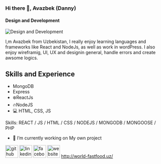 ### Hi there 👋, Avazbek (Danny)
#### Design and Development
![Design and Development](https://arturssmirnovs.github.io/github-profile-readme-generator/images/banner.png)

I,m Avazbek from Uzbekistan, I really enjoy learning languages and frameworks like React and NodeJs, as well as work in wordPress. I also enjoy wireframig, UI, UX and designin general, handle errors and create awsome logics.

## Skills and Experience
*   MongoDB
*   Express
* ❄️ReactJs
* 🔥NodeJS
*  💻 HTML, CSS, JS

Skills: REACT / JS / HTML / CSS / NODEJS / MONGODB / MONGOOSE / PHP

- 🔭 I’m currently working on My own project 


[<img src='https://cdn.jsdelivr.net/npm/simple-icons@3.0.1/icons/github.svg' alt='github' height='40'>](https://github.com/Avazbek-Khudoynazarov)  <img src='https://cdn.jsdelivr.net/npm/simple-icons@3.0.1/icons/linkedin.svg' alt='linkedin' height='40'>  <img src='https://cdn.jsdelivr.net/npm/simple-icons@3.0.1/icons/facebook.svg' alt='facebook' height='40'>  <img src='https://cdn.jsdelivr.net/npm/simple-icons@3.0.1/icons/icloud.svg' alt='website' height='40'>  http://world-fastfood.uz/  


